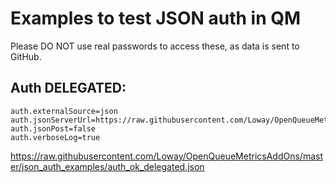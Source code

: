 # Examples to test JSON auth in QM

Please DO NOT use real passwords to access these, as data is sent to GitHub.

## Auth DELEGATED:  


	auth.externalSource=json
	auth.jsonServerUrl=https://raw.githubusercontent.com/Loway/OpenQueueMetricsAddOns/master/json_auth_examples/auth_ok_delegated.json
	auth.jsonPost=false
	auth.verboseLog=true



https://raw.githubusercontent.com/Loway/OpenQueueMetricsAddOns/master/json_auth_examples/auth_ok_delegated.json


